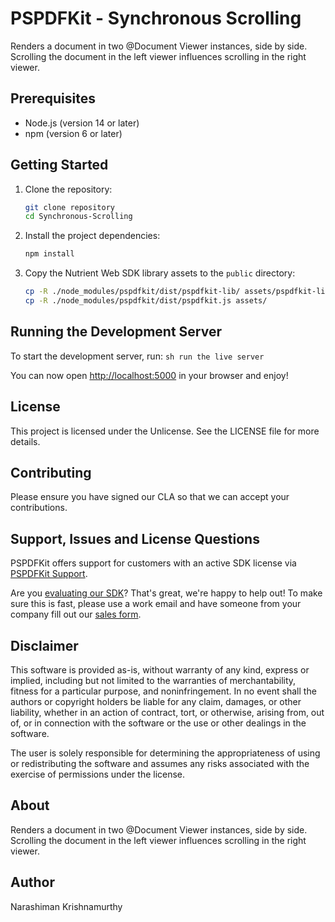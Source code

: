 # PSPDFKit - Synchronous Scrolling

Renders a document in two @Document Viewer instances, side by side. Scrolling the document in the left viewer influences scrolling in the right viewer.

## Prerequisites

- Node.js (version 14 or later)
- npm (version 6 or later)

## Getting Started

1. Clone the repository:
    ```sh
    git clone repository
    cd Synchronous-Scrolling
    ```

2. Install the project dependencies:
    ```sh
    npm install
    ```

3. Copy the Nutrient Web SDK library assets to the `public` directory:
    ```sh
    cp -R ./node_modules/pspdfkit/dist/pspdfkit-lib/ assets/pspdfkit-lib
    cp -R ./node_modules/pspdfkit/dist/pspdfkit.js assets/
    ```

## Running the Development Server

To start the development server, run:
    ```sh
    run the live server
    ```

You can now open [http://localhost:5000](http://localhost:5000) in your browser and enjoy!


## License

This project is licensed under the Unlicense. See the LICENSE file for more details.

## Contributing

Please ensure you have signed our CLA so that we can accept your contributions.

## Support, Issues and License Questions

PSPDFKit offers support for customers with an active SDK license via [PSPDFKit Support](https://pspdfkit.com/support/request/).

Are you [evaluating our SDK](https://pspdfkit.com/try/)? That's great, we're happy to help out! To make sure this is fast, please use a work email and have someone from your company fill out our [sales form](https://pspdfkit.com/sales/).

## Disclaimer

This software is provided as-is, without warranty of any kind, express or implied, including but not limited to the warranties of merchantability, fitness for a particular purpose, and noninfringement. In no event shall the authors or copyright holders be liable for any claim, damages, or other liability, whether in an action of contract, tort, or otherwise, arising from, out of, or in connection with the software or the use or other dealings in the software.

The user is solely responsible for determining the appropriateness of using or redistributing the software and assumes any risks associated with the exercise of permissions under the license.

## About

Renders a document in two @Document Viewer instances, side by side. Scrolling the document in the left viewer influences scrolling in the right viewer.

## Author

Narashiman Krishnamurthy